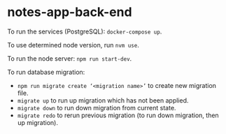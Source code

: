 # notes-app-back-end

To run the services (PostgreSQL): `docker-compose up`.

To use determined node version, run `nvm use`.

To run the node server: `npm run start-dev`.

To run database migration:
   - `npm run migrate create ‘<migration name>’` to create new migration file.
   - `migrate up` to run up migration which has not been applied.
   - `migrate down` to run down migration from current state.
   - `migrate redo` to rerun previous migration (to run down migration, then up migration).

